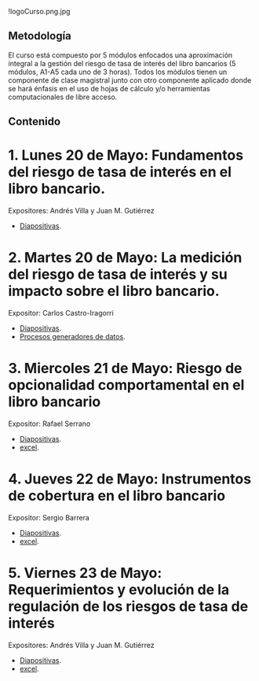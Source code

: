 !logoCurso.png.jpg

## Metodología
El curso está compuesto por 5 módulos enfocados una aproximación integral a la gestión 
del riesgo de tasa de interés del libro bancarios (5 módulos, A1-A5 cada uno de 3 horas). 
Todos los módulos tienen un componente de clase magistral junto con otro componente 
aplicado donde se hará énfasis en el uso de hojas de cálculo y/o herramientas 
computacionales de libre acceso.

## Contenido
# 1. Lunes 20 de Mayo: Fundamentos del riesgo de tasa de interés en el libro bancario.
Expositores: Andrés Villa y Juan M. Gutiérrez
* [Diapositivas]().
# 2. Martes 20 de Mayo: La medición del riesgo de tasa de interés y su impacto sobre el libro bancario.
Expositor: Carlos Castro-Iragorri
* [Diapositivas]().
* [Procesos generadores de datos]().
# 3. Miercoles 21 de Mayo: Riesgo de opcionalidad comportamental en el libro bancario
Expositor: Rafael Serrano
* [Diapositivas]().
* [excel]().
# 4. Jueves 22 de Mayo: Instrumentos de cobertura en el libro bancario
Expositor: Sergio Barrera
* [Diapositivas]().
* [excel]().
# 5. Viernes 23 de Mayo: Requerimientos y evolución de la regulación de los riesgos de tasa de interés
Expositores: Andrés Villa y Juan M. Gutiérrez
* [Diapositivas]().
* [excel]().
